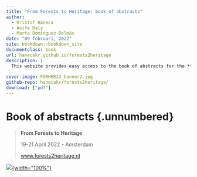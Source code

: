 ```yaml
---
title: "From Forests to Heritage: book of abstracts"
author: 
  - Kristof Haneca
  - Aoife Daly 
  - Marta Domínguez-Delmás 
date: "09 februari, 2022"
site: bookdown::bookdown_site
documentclass: book
url: hanecakr.github.io/forests2heritage
description: |
  This website provides easy access to the book of abstracts for the **From Forest to Heritage** conference.
  
cover-image: FORHER22_banner2.jpg
github-repo: hanecakr/forests2heritage/
download: ["pdf"]
---
```


# Book of abstracts {.unnumbered}

> **From Forests to Heritage**
>
> 19-21 April 2022 - Amsterdam
>
> www.forests2heritage.nl

[![](FORHER22_banner2.jpg){width="100%"}](www.forests2heritage.nl)
